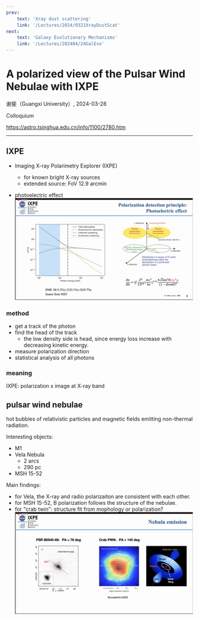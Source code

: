 ```yaml
---
prev:
    text: 'Xray dust scattering'
    link: '/Lectures/2024/0321XrayDustScat'
next: 
    text: 'Galaxy Evolutionary Mechanisms'
    link: '/Lectures/202404/24GalEvo'
---
```


# A polarized view of the Pulsar Wind Nebulae with IXPE 

谢斐（Guangxi University）, 2024-03-28

Colloquium

https://astro.tsinghua.edu.cn/info/1100/2780.htm

--- 

## IXPE

- Imaging X-ray Polarimetry Explorer (IXPE)
  - for known bright X-ray sources
  - extended source: FoV 12.9 arcmin

- photoelectric effect
![](image-22.png)

### method

- get a track of the photon
- find the head of the track 
  - the low density side is head, since energy loss increase with decreasing kinetic energy.
- measure polarization direction
- statistical analysis of all photons

### meaning 

IXPE: polarization x image at X-ray band

## pulsar wind nebulae

hot bubbles of relativistic particles and magnetic fields emitting non-thermal radiation.

Interesting objects:
- M1
- Vela Nebula
  - 2 arcs
  - 290 pc
- MSH 15-52

Main findings: 
- for Vela, the X-ray and radio polarizaiton are consistent with each other.
- for MSH 15-52, B polarization follows the structure of the nebulae.
- for "crab twin": structure fit from mophology or polarization?
![](image-24.png)